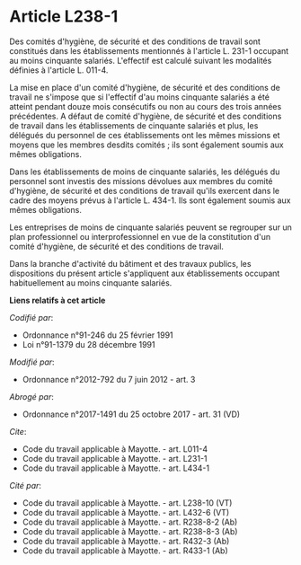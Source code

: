 # Article L238-1

Des comités d'hygiène, de sécurité et des conditions de travail sont constitués dans les établissements mentionnés à
l'article L. 231-1 occupant au moins cinquante salariés. L'effectif est calculé suivant les modalités définies à l'article L.
011-4. 

La mise en place d'un comité d'hygiène, de sécurité et des conditions de travail ne s'impose que si l'effectif d'au moins
cinquante salariés a été atteint pendant douze mois consécutifs ou non au cours des trois années précédentes. A défaut de
comité d'hygiène, de sécurité et des conditions de travail dans les établissements de cinquante salariés et plus, les
délégués du personnel de ces établissements ont les mêmes missions et moyens que les membres desdits comités ; ils sont
également soumis aux mêmes obligations. 

Dans les établissements de moins de cinquante salariés, les délégués du personnel sont investis des missions dévolues aux
membres du comité d'hygiène, de sécurité et des conditions de travail qu'ils exercent dans le cadre des moyens prévus à
l'article L. 434-1. Ils sont également soumis aux mêmes obligations. 

Les entreprises de moins de cinquante salariés peuvent se regrouper sur un plan professionnel ou interprofessionnel en vue de
la constitution d'un comité d'hygiène, de sécurité et des conditions de travail. 

Dans la branche d'activité du bâtiment et des travaux publics, les dispositions du présent article s'appliquent aux
établissements occupant habituellement au moins cinquante salariés.

**Liens relatifs à cet article**

_Codifié par_:

  - Ordonnance n°91-246 du 25 février 1991
  - Loi n°91-1379 du 28 décembre 1991

_Modifié par_:

  - Ordonnance n°2012-792 du 7 juin 2012 - art. 3

_Abrogé par_:

  - Ordonnance n°2017-1491 du 25 octobre 2017 - art. 31 (VD)

_Cite_:

  - Code du travail applicable à Mayotte. - art. L011-4
  - Code du travail applicable à Mayotte. - art. L231-1
  - Code du travail applicable à Mayotte. - art. L434-1

_Cité par_:

  - Code du travail applicable à Mayotte. - art. L238-10 (VT)
  - Code du travail applicable à Mayotte. - art. L432-6 (VT)
  - Code du travail applicable à Mayotte. - art. R238-8-2 (Ab)
  - Code du travail applicable à Mayotte. - art. R238-8-3 (Ab)
  - Code du travail applicable à Mayotte. - art. R432-3 (Ab)
  - Code du travail applicable à Mayotte. - art. R433-1 (Ab)
